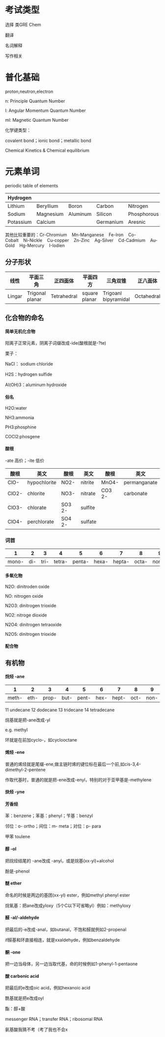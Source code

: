 # 考试类型

选择 类GRE Chem

翻译

名词解释

写作相关

# 普化基础

proton,neutron,electron

n: Principle Quantum Number

l: Angular Momentum Quantum Number

ml: Magnetic Quantum Number

化学键类型：

covalent bond；ionic bond；metallic bond

Chemical Kinetics & Chemical equilibrium

# 元素单词

periodic table of elements

| Hydrogen  |           |          |           |             |          |          | Helium |
| --------- | --------- | -------- | --------- | ----------- | -------- | -------- | ------ |
| Lithium   | Beryllium | Boron    | Carbon    | Nitrogen    | Oxygen   | Fluorine | Neon   |
| Sodium    | Magnesium | Aluminum | Silicon   | Phosphorous | Sulfor   | Chlorine | Argon  |
| Potassium | Calcium   |          | Germanium | Aresnic     | selenium | Bromine  |        |

其他比较重要的：Cr-Chromium    Mn-Manganese    Fe-Iron    Co-Cobalt    Ni-Nickle    Cu-copper    Zn-Zinc    Ag-Silver    Cd-Cadmium    Au-Gold    Hg-Mercury    I-Iodien

## 分子形状

| 线性     | 平面三角            | 正四面体        | 平面四方          | 三角双锥                 | 正八面体       |
| ------ | --------------- | ----------- | ------------- | -------------------- | ---------- |
| Lingar | Trigonal planar | Tetrahedral | square planar | Trigoanl bipyramidal | Octahedral |

## 化合物的命名

#### 简单无机化合物

阳离子正常元素，阴离子词缀改成-ide(酸根就是-?te)

栗子：

NaCl： sodium chloride

H2S：hydrogen sulfide

Al(OH)3：aluminum hydroxide

#### 俗名

H2O:water

NH3:ammonia

PH3:phosphine

COCl2:phosgene

#### 酸根

-ate 高价；-ite 低价

| 酸根    | 英文           | 酸根     | 英文      | 酸根     | 英文           |
| ----- | ------------ | ------ | ------- | ------ | ------------ |
| ClO-  | hypochlorite | NO2-   | nitrite | MnO4-  | permanganate |
| ClO2- | chlorite     | NO3-   | nitrate | CO3 2- | carbonate    |
| ClO3- | chlorate     | SO3 2- | sulfite |        |              |
| ClO4- | perchlorate  | SO4 2- | sulfate |        |              |

### 词首

| 1     | 2   | 3    | 4      | 5      | 6     | 7      | 8     | 9     | 10    |
| ----- | --- | ---- | ------ | ------ | ----- | ------ | ----- | ----- | ----- |
| mono- | di- | tri- | tetra- | penta- | hexa- | hepta- | octa- | nona- | deca- |

#### 多氧化物

N2O: dinitroden oxide

NO: nitrogen oxide

N2O3: dinitrogen trioxide

NO2: nitroge dioxide

N2O4: dinitrogen tetraoxide

N2O5: dinitrogen trioxide

#### 配合物

## 有机物

#### 烷烃 -ane

| 1     | 2    | 3     | 4    | 5     | 6    | 7     | 8    | 9    | 10   |
| ----- | ---- | ----- | ---- | ----- | ---- | ----- | ---- | ---- | ---- |
| meth- | eth- | prop- | but- | pent- | hex- | hept- | oct- | non- | dec- |

11 undecane 12 dodecane 13 tridecane 14 tetradecane

烷基就是把-ane改成-yl

e.g. methyl

环就是在前加cyclo-，如cyclooctane

#### 烯烃 -ene

普通的烯烃就是尾缀-ene,做主链时烯的键位标在最后一个前,如cis-3,4-dimethyl-2-pentene

作取代基时，普通的就是把-ene改成-enyl，特别的对于亚甲基是-methylene

#### 炔烃 -yne

#### 芳香烃

苯：benzene；苯基：phenyl；苄基：benzyl

邻位：o- ortho；间位：m- meta；对位：p- para

甲苯 toulene

#### 醇 -ol

把烷烃结尾的 -ane改成 -anyl，或是烷基(xx-yl)+alcohol

酚是-phenol

#### 醚 ether

命名的时候是两边的基团(xx-yl) ester，例如methyl phenyl ester

烷氧基：把ane改成yloxy（5个C以下可省略yl）例如：methyloxy

#### 醛 -al/-aldehyde

把最后的-e改成-anal，如butanal，不饱和醛就例如2-propenal

if醛基和环直接相连，就是xxaldehyde，例如benzaldehyde

#### 酮 -one

把一边当母体，另一边当取代基，命的时候例如1-phenyl-1-pentaone

#### 酸 carbonic acid

把最后的e改成oic acid，例如hexanoic acid

酰基就是把e改成oyl

酯：醇+酸

messenger RNA；transfer RNA；ribosomal RNA

氨基酸我猜不考（考了我也不会x
